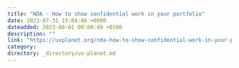 ```yaml
---
title: "NDA - How to show confidential work in your portfolio"
date: 2023-07-31 15:04:06 +0000
dateadded: 2023-08-01 00:00:49 +0100
description: ""
link: "https://uxplanet.org/nda-how-to-show-confidential-work-in-your-portfolio-ea165058bb96?source=rss----819cc2aaeee0---4"
category:
directory: _directory/ux-planet.md
---
```

